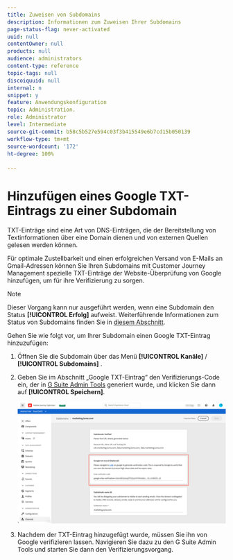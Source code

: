 ```yaml
---
title: Zuweisen von Subdomains
description: Informationen zum Zuweisen Ihrer Subdomains
page-status-flag: never-activated
uuid: null
contentOwner: null
products: null
audience: administrators
content-type: reference
topic-tags: null
discoiquuid: null
internal: n
snippet: y
feature: Anwendungskonfiguration
topic: Administration.
role: Administrator
level: Intermediate
source-git-commit: b58c5b527e594c03f3b415549e6b7cd15b050139
workflow-type: tm+mt
source-wordcount: '172'
ht-degree: 100%

---
```



# Hinzufügen eines Google TXT-Eintrags zu einer Subdomain

TXT-Einträge sind eine Art von DNS-Einträgen, die der Bereitstellung von Textinformationen über eine Domain dienen und von externen Quellen gelesen werden können.

Für optimale Zustellbarkeit und einen erfolgreichen Versand von E-Mails an Gmail-Adressen können Sie Ihren Subdomains mit Customer Journey Management spezielle TXT-Einträge der Website-Überprüfung von Google hinzufügen, um für ihre Verifizierung zu sorgen.

>[!NOTE]
>
> Dieser Vorgang kann nur ausgeführt werden, wenn eine Subdomain den Status **[!UICONTROL Erfolg]** aufweist. Weiterführende Informationen zum Status von Subdomains finden Sie in [diesem Abschnitt](access-subdomains.md).

Gehen Sie wie folgt vor, um Ihrer Subdomain einen Google TXT-Eintrag hinzuzufügen:

1. Öffnen Sie die Subdomain über das Menü **[!UICONTROL Kanäle]** / **[!UICONTROL Subdomains]** .

1. Geben Sie im Abschnitt „Google TXT-Eintrag“ den Verifizierungs-Code ein, der in [G Suite Admin Tools](https://support.google.com/a/answer/183895) generiert wurde, und klicken Sie dann auf **[!UICONTROL Speichern]**.

   ![](../assets/subdomain-google-txt.png)

1. Nachdem der TXT-Eintrag hinzugefügt wurde, müssen Sie ihn von Google verifizieren lassen. Navigieren Sie dazu zu den G Suite Admin Tools und starten Sie dann den Verifizierungsvorgang.
